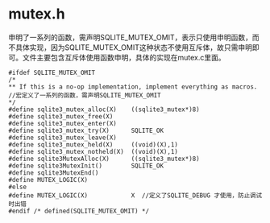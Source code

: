 # mutex.h

申明了一系列的函数，需声明SQLITE_MUTEX_OMIT，表示只使用申明函数，而不具体实现，因为SQLITE_MUTEX_OMIT这种状态不使用互斥体，故只需申明即可。文件主要包含互斥体使用函数申明，具体的实现在mutex.c里面。

	#ifdef SQLITE_MUTEX_OMIT
	/*
	** If this is a no-op implementation, implement everything as macros.
	//宏定义了一系列的函数，需声明SQLITE_MUTEX_OMIT
	*/
	#define sqlite3_mutex_alloc(X)    ((sqlite3_mutex*)8)
	#define sqlite3_mutex_free(X)
	#define sqlite3_mutex_enter(X)
	#define sqlite3_mutex_try(X)      SQLITE_OK
	#define sqlite3_mutex_leave(X)
	#define sqlite3_mutex_held(X)     ((void)(X),1)
	#define sqlite3_mutex_notheld(X)  ((void)(X),1)
	#define sqlite3MutexAlloc(X)      ((sqlite3_mutex*)8)
	#define sqlite3MutexInit()        SQLITE_OK
	#define sqlite3MutexEnd()
	#define MUTEX_LOGIC(X)
	#else
	#define MUTEX_LOGIC(X)            X  //定义了SQLITE_DEBUG 才使用，防止调试时出错
	#endif /* defined(SQLITE_MUTEX_OMIT) */

